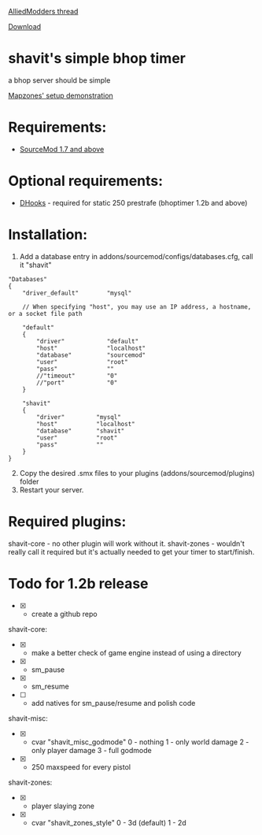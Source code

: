 [AlliedModders thread](https://forums.alliedmods.net/showthread.php?t=265456)

[Download](https://github.com/Shavitush/bhoptimer/releases)

# shavit's simple bhop timer
a bhop server should be simple

[Mapzones' setup demonstration](https://www.youtube.com/watch?v=oPKso2hoLw0)

# Requirements:
* [SourceMod 1.7 and above](http://www.sourcemod.net/downloads.php)

# Optional requirements:
* [DHooks](http://users.alliedmods.net/~drifter/builds/dhooks/2.0/) - required for static 250 prestrafe (bhoptimer 1.2b and above)

#  Installation:
1. Add a database entry in addons/sourcemod/configs/databases.cfg, call it "shavit"
```
"Databases"
{
	"driver_default"		"mysql"
	
	// When specifying "host", you may use an IP address, a hostname, or a socket file path
	
	"default"
	{
		"driver"			"default"
		"host"				"localhost"
		"database"			"sourcemod"
		"user"				"root"
		"pass"				""
		//"timeout"			"0"
		//"port"			"0"
	}
	
	"shavit"
	{
		"driver"         "mysql"
		"host"           "localhost"
		"database"       "shavit"
		"user"           "root"
		"pass"           ""
	}
}
```
2. Copy the desired .smx files to your plugins (addons/sourcemod/plugins) folder
3. Restart your server.

# Required plugins:
shavit-core - no other plugin will work without it.
shavit-zones - wouldn't really call it required but it's actually needed to get your timer to start/finish.

# Todo for 1.2b release
- [x] + create a github repo

shavit-core:
- [x] * make a better check of game engine instead of using a directory
- [x] + sm_pause
- [x] + sm_resume
- [ ] + add natives for sm_pause/resume and polish code

shavit-misc:
- [x] + cvar "shavit_misc_godmode"
0 - nothing
1 - only world damage
2 - only player damage
3 - full godmode
- [x] + 250 maxspeed for every pistol

shavit-zones:
- [x] + player slaying zone
- [x] + cvar "shavit_zones_style"
0 - 3d (default)
1 - 2d